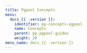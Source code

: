 ```yaml
---
title: Pgpool Concepts
menu:
  docs_{{ .version }}:
    identifier: pp-concepts-pgpool
    name: Concepts
    parent: pp-pgpool-guides
    weight: 20
menu_name: docs_{{ .version }}
---
```

